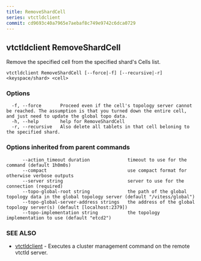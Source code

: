 ```yaml
---
title: RemoveShardCell
series: vtctldclient
commit: cd9693c40a7965e7aebaf8c749e9742c6dca0729
---
```

## vtctldclient RemoveShardCell

Remove the specified cell from the specified shard's Cells list.

```
vtctldclient RemoveShardCell [--force|-f] [--recursive|-r] <keyspace/shard> <cell>
```

### Options

```
  -f, --force       Proceed even if the cell's topology server cannot be reached. The assumption is that you turned down the entire cell, and just need to update the global topo data.
  -h, --help        help for RemoveShardCell
  -r, --recursive   Also delete all tablets in that cell beloning to the specified shard.
```

### Options inherited from parent commands

```
      --action_timeout duration              timeout to use for the command (default 1h0m0s)
      --compact                              use compact format for otherwise verbose outputs
      --server string                        server to use for the connection (required)
      --topo-global-root string              the path of the global topology data in the global topology server (default "/vitess/global")
      --topo-global-server-address strings   the address of the global topology server(s) (default [localhost:2379])
      --topo-implementation string           the topology implementation to use (default "etcd2")
```

### SEE ALSO

* [vtctldclient](../)	 - Executes a cluster management command on the remote vtctld server.

